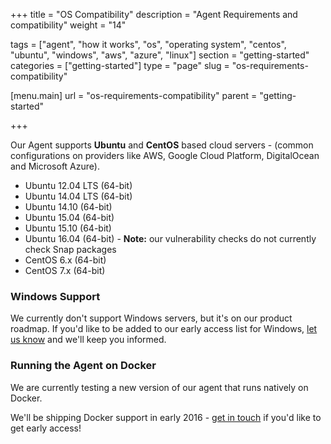 +++
title = "OS Compatibility"
description = "Agent Requirements and compatibility"
weight = "14"

tags = ["agent", "how it works", "os", "operating system", "centos", "ubuntu", "windows", "aws", "azure", "linux"]
section = "getting-started"
categories = ["getting-started"]
type = "page"
slug = "os-requirements-compatibility"

[menu.main]
    url = "os-requirements-compatibility"
    parent = "getting-started"

+++

Our Agent supports **Ubuntu** and **CentOS** based cloud servers - (common configurations on providers like AWS, Google Cloud Platform, DigitalOcean and Microsoft Azure).

*   Ubuntu 12.04 LTS (64-bit)
*   Ubuntu 14.04 LTS (64-bit)
*   Ubuntu 14.10 (64-bit)
*   Ubuntu 15.04 (64-bit)
*   Ubuntu 15.10 (64-bit)
*   Ubuntu 16.04 (64-bit) - **Note:** our vulnerability checks do not currently check Snap packages
*   CentOS 6.x (64-bit)
*   CentOS 7.x (64-bit)

### Windows Support

We currently don't support Windows servers, but it's on our product roadmap. If you'd like to be added to our early access list for Windows, [let us know](https://barricade.io/about#contact-info) and we'll keep you informed.  

### Running the Agent on Docker

We are currently testing a new version of our agent that runs natively on Docker.

We'll be shipping Docker support in early 2016 - [get in touch](https://barricade.io/about#contact-info) if you'd like to get early access!
